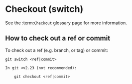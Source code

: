 # Checkout (switch)

See the :term:`Checkout` glossary page for more information.


## How to check out a ref or commit

To check out a ref (e.g. branch, or tag) or commit:

```
git switch <ref|commit>
```

```{note}
In git <v2.23 (not recommended):

    git checkout <ref|commit>
```
